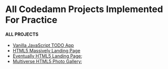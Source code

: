 # All Codedamn Projects Implemented For Practice

#### ALL PROJECTS
- [Vanilla JavaScript TODO App](https://codedamn-projects-todo-app.netlify.app/)
- [HTML5 Massively Landing Page](https://codedamn-projects-html5-massively-landing-page.netlify.app/)
- [Eventually HTML5 Landing Page](https://codedamn-projects-eventually-html5-landing-page.netlify.app/);
- [Multiverse HTML5 Photo Gallery](https://codedamn-projects-multiverse-html5-photo-gallery.netlify.app/);
